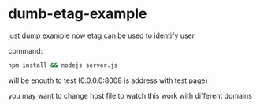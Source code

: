 # dumb-etag-example

just dump example now etag can be used to identify user

command:
```bash
npm install && nodejs server.js
```
will be enouth to test (0.0.0.0:8008 is address with test page)

you may want to change host file to watch this work with different domains

